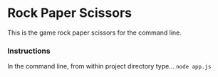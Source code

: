 # Rock Paper Scissors

This is the game rock paper scissors for the command line.

### Instructions
In the command line, from within project directory type...
```node app.js```
